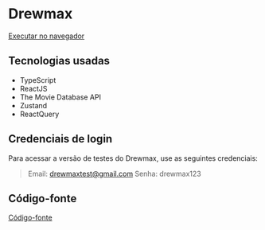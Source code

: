 # Drewmax

[Executar no navegador](https://drewmax.vercel.app/s)

## Tecnologias usadas

- TypeScript
- ReactJS
- The Movie Database API
- Zustand
- ReactQuery

## Credenciais de login

Para acessar a versão de testes do Drewmax, use as seguintes credenciais:

> Email: drewmaxtest@gmail.com
> Senha: drewmax123

## Código-fonte

[Código-fonte](https://github.com/Redwars22/drewmax)
